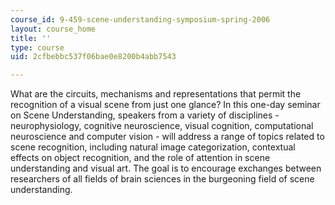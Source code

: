 ```yaml
---
course_id: 9-459-scene-understanding-symposium-spring-2006
layout: course_home
title: ''
type: course
uid: 2cfbebbc537f06bae0e8200b4abb7543

---
```

What are the circuits, mechanisms and representations that permit the recognition of a visual scene from just one glance? In this one-day seminar on Scene Understanding, speakers from a variety of disciplines - neurophysiology, cognitive neuroscience, visual cognition, computational neuroscience and computer vision - will address a range of topics related to scene recognition, including natural image categorization, contextual effects on object recognition, and the role of attention in scene understanding and visual art. The goal is to encourage exchanges between researchers of all fields of brain sciences in the burgeoning field of scene understanding.
